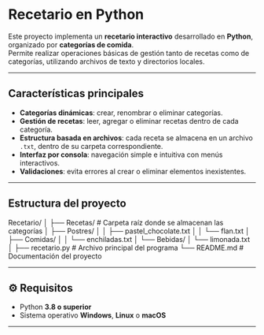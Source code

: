 # Recetario en Python

Este proyecto implementa un **recetario interactivo** desarrollado en **Python**, organizado por **categorías de comida**.  
Permite realizar operaciones básicas de gestión tanto de recetas como de categorías, utilizando archivos de texto y directorios locales.

---

##  Características principales

-  **Categorías dinámicas**: crear, renombrar o eliminar categorías.  
-  **Gestión de recetas**: leer, agregar o eliminar recetas dentro de cada categoría.  
-  **Estructura basada en archivos**: cada receta se almacena en un archivo `.txt`, dentro de su carpeta correspondiente.  
-  **Interfaz por consola**: navegación simple e intuitiva con menús interactivos.  
-  **Validaciones**: evita errores al crear o eliminar elementos inexistentes.  

---

##  Estructura del proyecto

Recetario/
│
├──  Recetas/ # Carpeta raíz donde se almacenan las categorías
│ ├── Postres/
│ │ ├── pastel_chocolate.txt
│ │ └── flan.txt
│ ├── Comidas/
│ │ └── enchiladas.txt
│ └── Bebidas/
│ └── limonada.txt
│
├── recetario.py # Archivo principal del programa
└── README.md # Documentación del proyecto

---

## ⚙️ Requisitos

- Python **3.8 o superior**  
- Sistema operativo **Windows**, **Linux** o **macOS**

---



